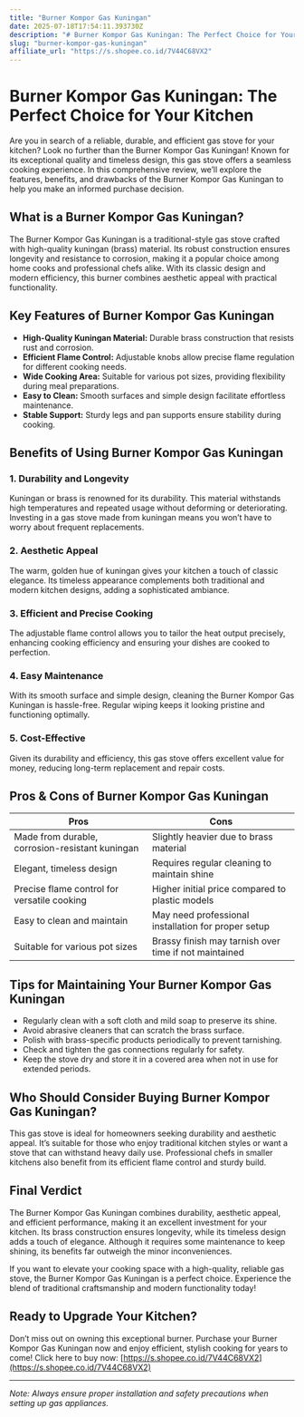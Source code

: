 ```yaml
---
title: "Burner Kompor Gas Kuningan"
date: 2025-07-18T17:54:11.393730Z
description: "# Burner Kompor Gas Kuningan: The Perfect Choice for Your Kitchen..."
slug: "burner-kompor-gas-kuningan"
affiliate_url: "https://s.shopee.co.id/7V44C68VX2"
---
```

# Burner Kompor Gas Kuningan: The Perfect Choice for Your Kitchen

Are you in search of a reliable, durable, and efficient gas stove for your kitchen? Look no further than the Burner Kompor Gas Kuningan! Known for its exceptional quality and timeless design, this gas stove offers a seamless cooking experience. In this comprehensive review, we’ll explore the features, benefits, and drawbacks of the Burner Kompor Gas Kuningan to help you make an informed purchase decision.

## What is a Burner Kompor Gas Kuningan?

The Burner Kompor Gas Kuningan is a traditional-style gas stove crafted with high-quality kuningan (brass) material. Its robust construction ensures longevity and resistance to corrosion, making it a popular choice among home cooks and professional chefs alike. With its classic design and modern efficiency, this burner combines aesthetic appeal with practical functionality.

## Key Features of Burner Kompor Gas Kuningan

- **High-Quality Kuningan Material:** Durable brass construction that resists rust and corrosion.
- **Efficient Flame Control:** Adjustable knobs allow precise flame regulation for different cooking needs.
- **Wide Cooking Area:** Suitable for various pot sizes, providing flexibility during meal preparations.
- **Easy to Clean:** Smooth surfaces and simple design facilitate effortless maintenance.
- **Stable Support:** Sturdy legs and pan supports ensure stability during cooking.

## Benefits of Using Burner Kompor Gas Kuningan

### 1. Durability and Longevity

Kuningan or brass is renowned for its durability. This material withstands high temperatures and repeated usage without deforming or deteriorating. Investing in a gas stove made from kuningan means you won’t have to worry about frequent replacements.

### 2. Aesthetic Appeal

The warm, golden hue of kuningan gives your kitchen a touch of classic elegance. Its timeless appearance complements both traditional and modern kitchen designs, adding a sophisticated ambiance.

### 3. Efficient and Precise Cooking

The adjustable flame control allows you to tailor the heat output precisely, enhancing cooking efficiency and ensuring your dishes are cooked to perfection.

### 4. Easy Maintenance

With its smooth surface and simple design, cleaning the Burner Kompor Gas Kuningan is hassle-free. Regular wiping keeps it looking pristine and functioning optimally.

### 5. Cost-Effective

Given its durability and efficiency, this gas stove offers excellent value for money, reducing long-term replacement and repair costs.

## Pros & Cons of Burner Kompor Gas Kuningan

| Pros                                           | Cons                                        |
|------------------------------------------------|----------------------------------------------|
| Made from durable, corrosion-resistant kuningan | Slightly heavier due to brass material     |
| Elegant, timeless design                      | Requires regular cleaning to maintain shine |
| Precise flame control for versatile cooking  | Higher initial price compared to plastic models |
| Easy to clean and maintain                     | May need professional installation for proper setup |
| Suitable for various pot sizes                 | Brassy finish may tarnish over time if not maintained |

## Tips for Maintaining Your Burner Kompor Gas Kuningan

- Regularly clean with a soft cloth and mild soap to preserve its shine.
- Avoid abrasive cleaners that can scratch the brass surface.
- Polish with brass-specific products periodically to prevent tarnishing.
- Check and tighten the gas connections regularly for safety.
- Keep the stove dry and store it in a covered area when not in use for extended periods.

## Who Should Consider Buying Burner Kompor Gas Kuningan?

This gas stove is ideal for homeowners seeking durability and aesthetic appeal. It’s suitable for those who enjoy traditional kitchen styles or want a stove that can withstand heavy daily use. Professional chefs in smaller kitchens also benefit from its efficient flame control and sturdy build.

## Final Verdict

The Burner Kompor Gas Kuningan combines durability, aesthetic appeal, and efficient performance, making it an excellent investment for your kitchen. Its brass construction ensures longevity, while its timeless design adds a touch of elegance. Although it requires some maintenance to keep shining, its benefits far outweigh the minor inconveniences.

If you want to elevate your cooking space with a high-quality, reliable gas stove, the Burner Kompor Gas Kuningan is a perfect choice. Experience the blend of traditional craftsmanship and modern functionality today!

## Ready to Upgrade Your Kitchen?

Don’t miss out on owning this exceptional burner. Purchase your Burner Kompor Gas Kuningan now and enjoy efficient, stylish cooking for years to come! Click here to buy now: [https://s.shopee.co.id/7V44C68VX2](https://s.shopee.co.id/7V44C68VX2)

---

*Note: Always ensure proper installation and safety precautions when setting up gas appliances.*